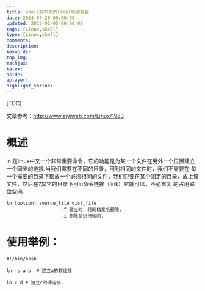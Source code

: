 ```yaml
---
title: shell脚本中的local局部变量
date: 2014-07-20 00:00:00
updated: 2022-01-05 00:00:00
tags: [Linux,shell]
type: [Linux,shell]
comments: 
description:
keywords:
top_img:
mathjax:
katex:
aside:
aplayer:
highlight_shrink:
---
```


[TOC]

文章参考：http://www.aiyiweb.com/Linux/1983

# 概述

ln 是linux中又一个非常重要命令，它的功能是为某一个文件在另外一个位置建立一个同步的链接.当我们需要在不同的目录，用到相同的文件时，我们不需要在 每一个需要的目录下都放一个必须相同的文件，我们只要在某个固定的目录，放上该文件，然后在?其它的目录下用ln命令链接（link）它就可以，不必重复 的占用磁盘空间。

```shell
ln [option] source_file dist_file  
                    -f 建立时，将同档案名删除. 
                    -i 删除前进行询问. 
```





# 使用举例：

```shell
#!/bin/bash

ln -s a b  # 建立a的软连接 

ln c d # 建立c的硬连接，
```

